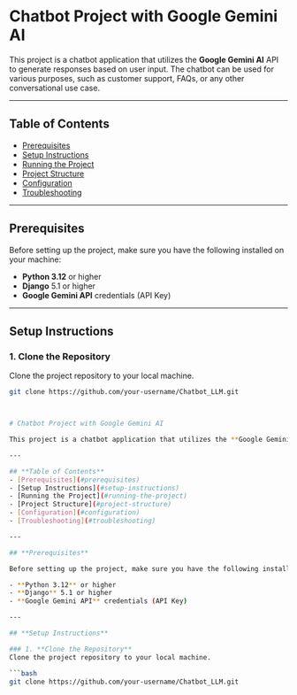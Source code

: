 # Chatbot Project with Google Gemini AI

This project is a chatbot application that utilizes the **Google Gemini AI** API to generate responses based on user input. The chatbot can be used for various purposes, such as customer support, FAQs, or any other conversational use case.

---

## **Table of Contents**
- [Prerequisites](#prerequisites)
- [Setup Instructions](#setup-instructions)
- [Running the Project](#running-the-project)
- [Project Structure](#project-structure)
- [Configuration](#configuration)
- [Troubleshooting](#troubleshooting)

---

## **Prerequisites**

Before setting up the project, make sure you have the following installed on your machine:

- **Python 3.12** or higher
- **Django** 5.1 or higher
- **Google Gemini API** credentials (API Key)

---

## **Setup Instructions**

### 1. **Clone the Repository**
Clone the project repository to your local machine.

```bash
git clone https://github.com/your-username/Chatbot_LLM.git



# Chatbot Project with Google Gemini AI

This project is a chatbot application that utilizes the **Google Gemini AI** API to generate responses based on user input. The chatbot can be used for various purposes, such as customer support, FAQs, or any other conversational use case.

---

## **Table of Contents**
- [Prerequisites](#prerequisites)
- [Setup Instructions](#setup-instructions)
- [Running the Project](#running-the-project)
- [Project Structure](#project-structure)
- [Configuration](#configuration)
- [Troubleshooting](#troubleshooting)

---

## **Prerequisites**

Before setting up the project, make sure you have the following installed on your machine:

- **Python 3.12** or higher
- **Django** 5.1 or higher
- **Google Gemini API** credentials (API Key)

---

## **Setup Instructions**

### 1. **Clone the Repository**
Clone the project repository to your local machine.

```bash
git clone https://github.com/your-username/Chatbot_LLM.git

